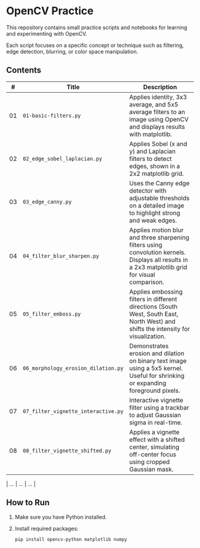 # OpenCV Practice

This repository contains small practice scripts and notebooks for learning and experimenting with OpenCV.

Each script focuses on a specific concept or technique such as filtering, edge detection, blurring, or color space manipulation.

## Contents

| # | Title | Description |
|---|-------|-------------|
| 01 | `01-basic-filters.py` | Applies identity, 3x3 average, and 5x5 average filters to an image using OpenCV and displays results with matplotlib. |
| 02 | `02_edge_sobel_laplacian.py` | Applies Sobel (x and y) and Laplacian filters to detect edges, shown in a 2x2 matplotlib grid. |
| 03 | `03_edge_canny.py`          | Uses the Canny edge detector with adjustable thresholds on a detailed image to highlight strong and weak edges. |
| 04 | `04_filter_blur_sharpen.py` | Applies motion blur and three sharpening filters using convolution kernels. Displays all results in a 2x3 matplotlib grid for visual comparison. |
| 05 | `05_filter_emboss.py` | Applies embossing filters in different directions (South West, South East, North West) and shifts the intensity for visualization. |
| 06 | `06_morphology_erosion_dilation.py` | Demonstrates erosion and dilation on binary text image using a 5x5 kernel. Useful for shrinking or expanding foreground pixels. |
| 07 | `07_filter_vignette_interactive.py` | Interactive vignette filter using a trackbar to adjust Gaussian sigma in real-time. |
| 08 | `08_filter_vignette_shifted.py` | Applies a vignette effect with a shifted center, simulating off-center focus using cropped Gaussian mask. |

| ... | ... | ... |

## How to Run

1. Make sure you have Python installed.
2. Install required packages:

   ```bash
   pip install opencv-python matplotlib numpy
